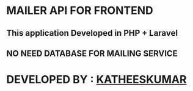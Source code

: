 # MAILER API FOR FRONTEND
## This application Developed in PHP + Laravel
## NO NEED DATABASE FOR MAILING SERVICE

# DEVELOPED BY : [KATHEESKUMAR](https://katheesh.js.org)
